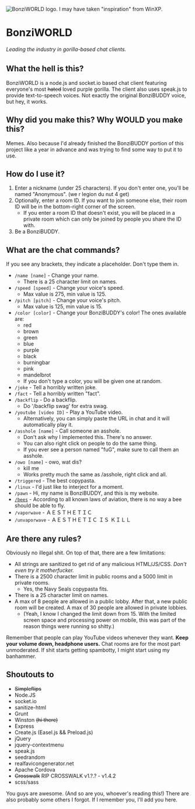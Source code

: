 [logo]: ./img/readme/logo.png
![BonziWORLD logo. I may have taken "inspiration" from WinXP.][logo]

# BonziWORLD

###### Leading the industry in gorilla-based chat clients.

## What the hell is this?

BonziWORLD is a node.js and socket.io based chat client featuring everyone's most ~~hated~~ loved purple gorilla. The client also uses speak.js to provide text-to-speech voices. Not exactly the original BonziBUDDY voice, but hey, it works.

## Why did you make this? Why WOULD you make this?

Memes. Also because I'd already finished the BonziBUDDY portion of this project like a year in advance and was trying to find some way to put it to use.

## How do I use it?

1. Enter a nickname (under 25 characters). If you don't enter one, you'll be named "Anonymous". (we r legion du nut 4 get)
2. Optionally, enter a room ID. If you want to join someone else, their room ID will be in the bottom-right corner of the screen.
	* If you enter a room ID that doesn't exist, you will be placed in a private room which can only be joined by people you share the ID with.
3. Be a BonziBUDDY.

## What are the chat commands?

If you see any brackets, they indicate a placeholder. Don't type them in.

* `/name [name]` - Change your name.
	* There is a 25 character limit on names.
* `/speed [speed]` - Change your voice's speed.
	* Max value is 275, min value is 125.
* `/pitch [pitch]` - Change your voice's pitch.
	* Max value is 125, min value is 15.
* `/color [color]` - Change your BonziBUDDY's color! The ones available are:
	* red
	* brown
	* green
	* blue
	* purple
	* black
	* burningbar
	* pink
	* mandelbrot
	* If you don't type a color, you will be given one at random.
* `/joke` - Tell a horribly written joke.
* `/fact` - Tell a horribly written "fact".
* `/backflip` - Do a backflip.
	* Do '/backflip swag' for extra swag.
* `/youtube [video ID]` - Play a YouTube video.
	* Alternatively, you can simply paste the URL in chat and it will automatically play it.
* `/asshole [name]` - Call someone an asshole.
	* Don't ask why I implemented this. There's no answer.
	* You can also right click on people to do the same thing.
	* If you ever see a person named "fuG", make sure to call them an asshole.
* `/owo [name]` - owo, wat dis?
	* kill me
	* Works pretty much the same as /asshole, right click and all.
* `/triggered` - The best copypasta.
* `/linux` - I'd just like to interject for a moment.
* `/pawn` - Hi, my name is BonziBUDDY, and this is my website.
* [`/bees`](http://bees.bonziworld.com/) - According to all known laws of aviation, there is no way a bee should be able to fly.
* `/vaporwave` - ＡＥＳＴＨＥＴＩＣ
* `/unvaporwave` - ＡＥＳＴＨＥＴＩＣ ＩＳ ＫＩＬＬ

## Are there any rules?

Obviously no illegal shit. On top of that, there are a few limitations:

* All strings are sanitized to get rid of any malicious HTML/JS/CSS. _Don't even try it motherfucker._
* There is a 2500 character limit in public rooms and a 5000 limit in private rooms.
	* Yes, the Navy Seals copypasta fits.
* There is a 25 character limit on names.
* A max of 8 people are allowed in a public lobby. After that, a new public room will be created. A max of 30 people are allowed in private lobbies.
	* (Yeah, I know I changed the limit down from 15. With the limited screen space and processing power on mobile, this was part of the reason things were running so shitty.)

Remember that people can play YouTube videos whenever they want. **Keep your volume down, headphone users.** Chat rooms are for the most part unmoderated. If shit starts getting spambotty, I might start using my banhammer.

## Shoutouts to

* ~~Simpleflips~~
* Node.JS
* socket.io
* sanitize-html
* Grunt
* Winston ~~(hi there)~~
* Express
* Create.js (Easel.js && Preload.js)
* jQuery
* jquery-contextmenu
* speak.js
* seedrandom
* realfavicongenerator.net
* Apache Cordova
* ~~Crosswalk~~ RIP CROSSWALK v1.?.? - v1.4.2
* scss/sass

You guys are awesome. (And so are you, whoever's reading this!) There are also probably some others I forgot. If I remember you, I'll add you here.
